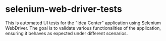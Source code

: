 # selenium-web-driver-tests
This is automated UI tests for the "Idea Center" application using Selenium WebDriver. The goal is to validate various functionalities of the application, ensuring it behaves as expected under different scenarios.
